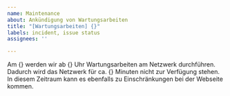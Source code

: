 ```yaml
---
name: Maintenance
about: Ankündigung von Wartungsarbeiten
title: "[Wartungsarbeiten] {}"
labels: incident, issue status
assignees: ''

---
```


Am {} werden wir ab {} Uhr Wartungsarbeiten am Netzwerk durchführen. Dadurch wird das Netzwerk für ca. {} Minuten nicht zur Verfügung stehen. In diesem Zeitraum kann es ebenfalls zu Einschränkungen bei der Webseite kommen.
